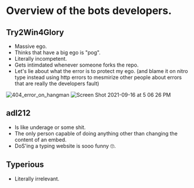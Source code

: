 # Overview of the bots developers.

## Try2Win4Glory

- Massive ego.
- Thinks that have a big ego is "pog".
- Literally incompetent.
- Gets intimdated whenever someone forks the repo.
- Let's lie about what the error is to protect my ego. (and blame it on nitro type instead using http errors to mesmirize other people about errors that are really the developers fault)

![404_error_on_hangman](https://user-images.githubusercontent.com/71782391/133703982-d9416de2-19c3-430c-b0b5-9811b66dde1f.jpg)
![Screen Shot 2021-09-16 at 5 06 26 PM](https://user-images.githubusercontent.com/71782391/133703984-8dac11e0-824d-4e19-be6c-a1128d71c874.png)


## adl212

- Is like underage or some shit.
- The only person capable of doing anything other than changing the content of an embed.
- DoS'ing a typing website is sooo funny 🙄.

## Typerious

- Literally irrelevant.
